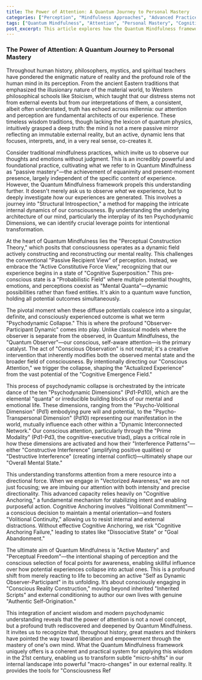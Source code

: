 ```yaml
---
title: The Power of Attention: A Quantum Journey to Personal Mastery
categories: ["Perception", "Mindfulness Approaches", "Advanced Practices"]
tags: ["Quantum Mindfulness", "Attention", "Personal Mastery", "Cognitive Superposition", "Psychodynamic Collapse", "Observer-Participant Dynamic", "Vectorized Awareness", "Perceptual Freedom", "Consciousness Refinement", "Self-Authorship"]
post_excerpt: This article explores how the Quantum Mindfulness framework redefines attention as an active, co-creative force that shapes our experienced reality. It delves into the historical roots of this idea, from Stoicism to Buddhism, and then expands upon it with contemporary psychodynamic insights, offering practical tools for intentional self-authorship and personal mastery.
---
```

### The Power of Attention: A Quantum Journey to Personal Mastery

Throughout human history, philosophers, mystics, and spiritual teachers have pondered the enigmatic nature of reality and the profound role of the human mind in its perception. From the ancient Eastern traditions that emphasized the illusionary nature of the material world, to Western philosophical schools like Stoicism, which taught that our distress stems not from external events but from our interpretations of them, a consistent, albeit often understated, truth has echoed across millennia: our attention and perception are fundamental architects of our experience. These timeless wisdom traditions, though lacking the lexicon of quantum physics, intuitively grasped a deep truth: the mind is not a mere passive mirror reflecting an immutable external reality, but an active, dynamic lens that focuses, interprets, and, in a very real sense, co-creates it.

Consider traditional mindfulness practices, which invite us to observe our thoughts and emotions without judgment. This is an incredibly powerful and foundational practice, cultivating what we refer to in Quantum Mindfulness as "passive mastery"—the achievement of equanimity and present-moment presence, largely independent of the specific content of experience. However, the Quantum Mindfulness framework propels this understanding further. It doesn't merely ask us to observe *what* we experience, but to deeply investigate *how* our experiences are generated. This involves a journey into "Structural Introspection," a method for mapping the intricate internal dynamics of our consciousness. By understanding the underlying architecture of our mind, particularly the interplay of its ten Psychodynamic Dimensions, we can identify crucial leverage points for intentional transformation.

At the heart of Quantum Mindfulness lies the "Perceptual Construction Theory," which posits that consciousness operates as a dynamic field actively constructing and reconstructing our mental reality. This challenges the conventional "Passive Recipient View" of perception. Instead, we embrace the "Active Constitutive Force View," recognizing that our experience begins in a state of "Cognitive Superposition." This pre-conscious state is a "Probabilistic Field" where multiple potential thoughts, emotions, and perceptions coexist as "Mental Quanta"—dynamic possibilities rather than fixed entities. It's akin to a quantum wave function, holding all potential outcomes simultaneously.

The pivotal moment when these diffuse potentials coalesce into a singular, definite, and consciously experienced outcome is what we term "Psychodynamic Collapse." This is where the profound "Observer-Participant Dynamic" comes into play. Unlike classical models where the observer is separate from the observed, in Quantum Mindfulness, the "Quantum Observer"—our conscious, self-aware attention—is the primary catalyst. The act of "Conscious Observation" is not neutral; it's a creative intervention that inherently modifies both the observed mental state and the broader field of consciousness. By intentionally directing our "Conscious Attention," we trigger the collapse, shaping the "Actualized Experience" from the vast potential of the "Cognitive Emergence Field."

This process of psychodynamic collapse is orchestrated by the intricate dance of the ten "Psychodynamic Dimensions" (Pd1-Pd10), which are the elemental "quanta" or irreducible building blocks of our mental and emotional life. These dimensions, ranging from the "Psycho-Volitional Dimension" (Pd1) embodying pure will and potential, to the "Psycho-Transpersonal Dimension" (Pd10) representing our manifestation in the world, mutually influence each other within a "Dynamic Interconnected Network." Our conscious attention, particularly through the "Prime Modality" (Pd1-Pd3, the cognitive-executive triad), plays a critical role in how these dimensions are activated and how their "Interference Patterns"—either "Constructive Interference" (amplifying positive qualities) or "Destructive Interference" (creating internal conflict)—ultimately shape our "Overall Mental State."

This understanding transforms attention from a mere resource into a directional force. When we engage in "Vectorized Awareness," we are not just focusing; we are imbuing our attention with both intensity and precise directionality. This advanced capacity relies heavily on "Cognitive Anchoring," a fundamental mechanism for stabilizing intent and enabling purposeful action. Cognitive Anchoring involves "Volitional Commitment"—a conscious decision to maintain a mental orientation—and fosters "Volitional Continuity," allowing us to resist internal and external distractions. Without effective Cognitive Anchoring, we risk "Cognitive Anchoring Failure," leading to states like "Dissociative State" or "Goal Abandonment."

The ultimate aim of Quantum Mindfulness is "Active Mastery" and "Perceptual Freedom"—the intentional shaping of perception and the conscious selection of focal points for awareness, enabling skillful influence over how potential experiences collapse into actual ones. This is a profound shift from merely reacting to life to becoming an active "Self as Dynamic Observer-Participant" in its unfolding. It’s about consciously engaging in "Conscious Reality Construction," moving beyond inherited "Inherited Scripts" and external conditioning to author our own lives with genuine "Authentic Self-Origination."

This integration of ancient wisdom and modern psychodynamic understanding reveals that the power of attention is not a novel concept, but a profound truth rediscovered and deepened by Quantum Mindfulness. It invites us to recognize that, throughout history, great masters and thinkers have pointed the way toward liberation and empowerment through the mastery of one's own mind. What the Quantum Mindfulness framework uniquely offers is a coherent and practical system for applying this wisdom in the 21st century, enabling us to transform subtle "micro-shifts" in our internal landscape into powerful "macro-changes" in our external reality. It provides the tools for "Consciousness Ref